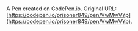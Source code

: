# 

A Pen created on CodePen.io. Original URL: [https://codepen.io/prisoner849/pen/VwMwVYp](https://codepen.io/prisoner849/pen/VwMwVYp).

